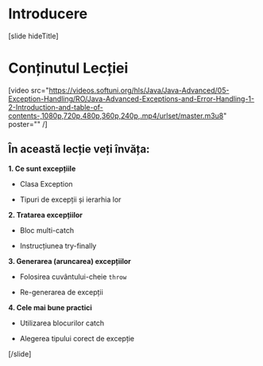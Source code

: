 # Introducere

[slide hideTitle]

# Conținutul Lecției

[video src="https://videos.softuni.org/hls/Java/Java-Advanced/05-Exception-Handling/RO/Java-Advanced-Exceptions-and-Error-Handling-1-2-Introduction-and-table-of-contents-,1080p,720p,480p,360p,240p,.mp4/urlset/master.m3u8" poster="" /]

## În această lecție veți învăța:

**1. Ce sunt excepțiile**

- Clasa Exception

- Tipuri de excepții și ierarhia lor

**2. Tratarea excepțiilor**

- Bloc multi-catch

- Instrucțiunea try-finally

**3. Generarea (aruncarea) excepțiilor**

- Folosirea cuvântului-cheie `throw`

- Re-generarea de excepții

**4. Cele mai bune practici**

- Utilizarea blocurilor catch

- Alegerea tipului corect de excepție

[/slide]
